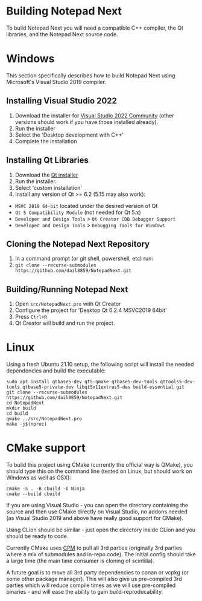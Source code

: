 # Building Notepad Next

To build Notepad Next you will need a compatible C++ compiler, the Qt libraries, and the Notepad Next source code.

# Windows

This section specifically describes how to build Notepad Next using Microsoft's Visual Studio 2019 compiler. 

## Installing Visual Studio 2022

1. Download the installer for [Visual Studio 2022 Community](https://visualstudio.microsoft.com/) (other versions should work if you have those installed already).
1. Run the installer
1. Select the 'Desktop development with C++'
1. Complete the installation

## Installing Qt Libraries

1. Download the [Qt installer](https://www.qt.io/download-qt-installer)
1. Run the installer.
1. Select 'custom installation'
1. Install any version of Qt >= 6.2 (5.15 may also work):
  * `MSVC 2019 64-bit` located under the desired version of Qt
  * `Qt 5 Compatibility Module` (not needed for Qt 5.x)
  * `Developer and Design Tools` > `Qt Creator CDB Debugger Support`
  * `Developer and Design Tools` > `Debugging Tools for Windows`

## Cloning the Notepad Next Repository

1. In a command prompt (or git shell, powershell, etc) run:
1. `git clone --recurse-submodules https://github.com/dail8859/NotepadNext.git`

## Building/Running Notepad Next

1. Open `src/NotepadNext.pro` with Qt Creator
1. Configure the project for 'Desktop Qt 6.2.4 MSVC2019 64bit'
1. Press `Ctrl+R`
1. Qt Creator will build and run the project.

# Linux

Using a fresh Ubuntu 21.10 setup, the following script will install the needed dependencies and build the executable:

```
sudo apt install qtbase5-dev qt5-qmake qtbase5-dev-tools qttools5-dev-tools qtbase5-private-dev libqt5x11extras5-dev build-essential git
git clone --recurse-submodules https://github.com/dail8859/NotepadNext.git
cd NotepadNext
mkdir build
cd build
qmake ../src/NotepadNext.pro
make -j$(nproc)
```

# CMake support

To build this project using CMake (currently the official way is QMake), you should type this
on the command line (tested on Linux, but should work on Windows as well as OSX):

```
cmake -S . -B cbuild -G Ninja
cmake --build cbuild
```

If you are using Visual Studio - you can open the directory containing the source
and then use CMake directly on Visual Studio, no addons needed (as Visual Studio 2019
and above have really good support for CMake).

Using CLion should be similar - just open the directory inside CLion and you
should be ready to code.

Currently CMake uses [CPM](https://github.com/cpm-cmake/CPM.cmake) to pull all 3rd parties (originally 3rd parties where
a mix of submodules and in-repo code). The initial config should take a large time
(the main time consumer is cloning of scintilla).

A future goal is to move all 3rd party dependencies to conan or vcpkg (or some
other package manager). This will also give us pre-compiled 3rd parties which
will reduce compile times as we will use pre-compiled binaries - and will ease the
ability to gain build-reproducability.
